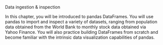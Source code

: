  Data ingestion & inspection
 
In this chapter, you will be introduced to pandas DataFrames. You will use pandas to import and inspect a variety of datasets, ranging from population data obtained from the World Bank to monthly stock data obtained via Yahoo Finance. You will also practice building DataFrames from scratch and become familiar with the intrinsic data visualization capabilities of pandas. 
